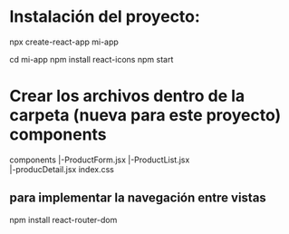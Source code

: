 # Instalación del proyecto:
npx create-react-app mi-app

cd mi-app
npm install react-icons
npm start

# Crear los archivos dentro de la carpeta (nueva para este proyecto) components
components
         |-ProductForm.jsx
         |-ProductList.jsx  
         |-producDetail.jsx
index.css

## para implementar la navegación entre vistas
npm install react-router-dom
